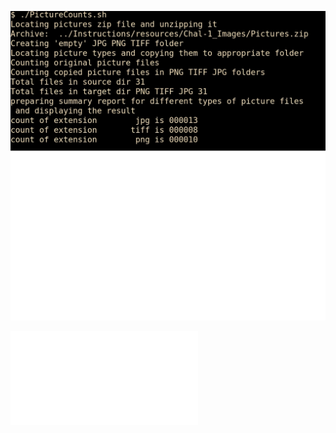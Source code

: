 


![Picture Counts](Challenge_1/Challenge_1.jpg)

![another reference](Challenge_1/PictureCounts.md)
